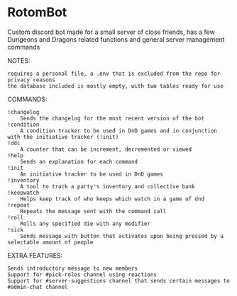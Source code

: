 # RotomBot
Custom discord bot made for a small server of close friends, has a few Dungeons and Dragons related functions and general server management commands

NOTES: 	

	requires a personal file, a .env that is excluded from the repo for privacy reasons
	the database included is mostly empty, with two tables ready for use

COMMANDS:

	!changelog
		Sends the changelog for the most recent version of the bot
	!condition
		A condition tracker to be used in DnD games and in conjunction with the initiative tracker (!init)
	!ddc
		A counter that can be increment, decremented or viewed
	!help
		Sends an explanation for each command
	!init
		An initiative tracker to be used in DnD games
	!inventory
		A tool to track a party's inventory and collective bank
	!keepwatch
		Helps keep track of who keeps which watch in a game of dnd
	!repeat
		Repeats the message sent with the command call
	!roll
		Rolls any specified die with any modifier
	!sick
		Sends message with button that activates upon being pressed by a selectable amount of people
EXTRA FEATURES:

	Sends introductory message to new members
	Support for #pick-roles channel using reactions
	Support for #server-suggestions channel that sends certain messages to #admin-chat channel
